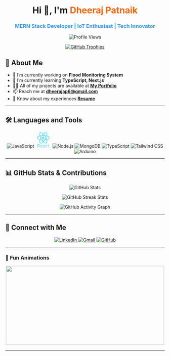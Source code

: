 <h1 align="center">Hi 👋, I'm <span style="color:#ff6600;">Dheeraj Patnaik</span></h1>
<h3 align="center" style="color:#3399ff;">MERN Stack Developer | IoT Enthusiast | Tech Innovator</h3>

<p align="center">
  <img src="https://komarev.com/ghpvc/?username=dheeraj101097&label=Profile%20Views&color=0e75b6&style=flat" alt="Profile Views" />
</p>

<p align="center">
  <a href="https://github.com/ryo-ma/github-profile-trophy">
    <img src="https://github-profile-trophy.vercel.app/?username=dheeraj101097&theme=dracula&margin-w=15&margin-h=15" alt="GitHub Trophies" />
  </a>
</p>

## 🚀 About Me

- 🔭 I’m currently working on **Flood Monitoring System**
- 🌱 I’m currently learning **TypeScript, Next.js**
- 👨‍💻 All of my projects are available at **[My Portfolio](https://dheerajportfolio-seven.vercel.app/)**
- 📫 Reach me at **dheerajap6@gmail.com**
- 📄 Know about my experiences **[Resume](https://drive.google.com/file/d/1knf7kzRoDa7nONxohpOZomI1pDIZnkZj/view?usp=sharing)**

---

## 🛠️ Languages and Tools
<p align="center">
  <img src="https://cdn.worldvectorlogo.com/logos/javascript-1.svg" alt="JavaScript" width="50" height="50"/>
  <img src="https://raw.githubusercontent.com/devicons/devicon/master/icons/react/react-original-wordmark.svg" alt="React" width="50" height="50"/>
  <img src="https://cdn.worldvectorlogo.com/logos/nodejs-icon.svg" alt="Node.js" width="50" height="50"/>
  <img src="https://cdn.worldvectorlogo.com/logos/mongodb-icon-1.svg" alt="MongoDB" width="50" height="50"/>
  <img src="https://cdn.worldvectorlogo.com/logos/typescript.svg" alt="TypeScript" width="50" height="50"/>
  <img src="https://www.vectorlogo.zone/logos/tailwindcss/tailwindcss-icon.svg" alt="Tailwind CSS" width="50" height="50"/>
  <img src="https://cdn.worldvectorlogo.com/logos/arduino-1.svg" alt="Arduino" width="50" height="50"/>
</p>

---

## 📊 GitHub Stats & Contributions
<p align="center">
  <img src="https://github-readme-stats.vercel.app/api?username=dheeraj101097&show_icons=true&theme=tokyonight&hide_border=true" alt="GitHub Stats" />
</p>

<p align="center">
  <img src="https://github-readme-streak-stats.herokuapp.com/?user=dheeraj101097&theme=tokyonight" alt="GitHub Streak Stats" />
</p>

<p align="center">
  <img src="https://github-readme-activity-graph.vercel.app/graph?username=dheeraj101097&theme=react-dark" alt="GitHub Activity Graph" />
</p>

---

## 🔗 Connect with Me
<p align="center">
  <a href="https://linkedin.com/in/dheerajpatnaik" target="_blank">
    <img src="https://cdn.worldvectorlogo.com/logos/linkedin-icon-2.svg" alt="LinkedIn" width="40" height="40"/>
  </a>
  <a href="mailto:dheerajap6@gmail.com">
    <img src="https://cdn.worldvectorlogo.com/logos/google-gmail.svg" alt="Gmail" width="40" height="40"/>
  </a>
  <a href="https://github.com/dheeraj101097">
    <img src="https://cdn.worldvectorlogo.com/logos/github-icon.svg" alt="GitHub" width="40" height="40"/>
  </a>
</p>

---

### 🎨 Fun Animations
<p align="center">
  <img src="https://media.giphy.com/media/qgQUggAC3Pfv687qPC/giphy.gif" width="500" height="250">
</p>

---
